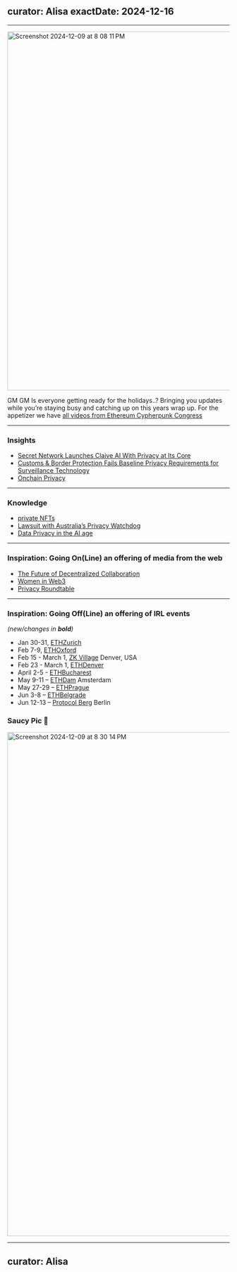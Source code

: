 curator: Alisa
exactDate: 2024-12-16
---

<!--
### Insights

### Knowledge

### Inspiration

### Inspiration: Going On(Line) an offering of media from the web

### Inspiration: Going Off(Line) an offering of IRL events 

### Explorer 

### Saucy Quote
-->

---

<img width="814" alt="Screenshot 2024-12-09 at 8 08 11 PM" src="https://github.com/user-attachments/assets/29991435-98a8-4f85-a5c8-72fa4b1dd145">


GM GM 
Is everyone getting ready for the holidays..? 
Bringing you updates while you’re staying busy and catching up on this years wrap up.
For the appetizer we have [all videos from Ethereum Cypherpunk Congress](https://www.youtube.com/watch?v=J4RlaZT1D9U&list=PLSsVHWrO8Yh2FBmQ3JwauylmYI4F6z5Q3)

---

### Insights
- [Secret Network Launches Claive AI With Privacy at Its Core](https://news.bitcoin.com/secret-network-launches-claive-ai-with-privacy-at-its-core/)
- [Customs & Border Protection Fails Baseline Privacy Requirements for Surveillance Technology](https://www.eff.org/deeplinks/2024/12/customs-border-protection-fails-baseline-privacy-requirements-surveillance)
- [Onchain Privacy](https://oasisprotocol.org/blog/onchain-privacy)

---

### Knowledge
- [private NFTs](https://www.aleo.org/post/building-private-nfts-leo/)
- [Lawsuit with Australia’s Privacy Watchdog](https://www.firstpost.com/tech/meta-settles-cambridge-analytica-lawsuit-with-australias-privacy-watchdog-to-pay-50-million-13845172.html) 
- [Data Privacy in the AI age](https://insideainews.com/2024/12/16/ai-expert-more-must-be-done-to-protect-data-privacy-in-the-ai-age/)


---

### Inspiration: Going On(Line) an offering of media from the web
- [The Future of Decentralized Collaboration](https://www.youtube.com/watch?v=QBCtXM4QGJY) 
- [Women in Web3](https://www.youtube.com/watch?v=ttP1J9u8GhE)
- [Privacy Roundtable](https://x.com/firoorg/status/1869380929896194489?s=46)

---

### Inspiration: Going Off(Line) an offering of IRL events 
*(new/changes in **bold**)*

* Jan 30-31, [ETHZurich](https://ethereumzuri.ch/)
* Feb 7-9, [ETHOxford](https://ethoxford.io/)
* Feb 15 - March 1, [ZK Village](https://www.zklab.systems/zk-village) Denver, USA
* Feb 23 - March 1, [ETHDenver](https://www.ethdenver.com/)
* April 2-5 - [ETHBucharest](https://x.com/ethbucharest_?s=21)
* May 9-11 – [ETHDam](https://www.ethdam.com/) Amsterdam
* May 27-29 – [ETHPrague](https://ethprague.com/)
* Jun 3-8 – [ETHBelgrade](https://ethbelgrade.rs/)
* Jun 12-13 – [Protocol Berg](https://protocol.berlin/) Berlin


### Saucy Pic 🥫
<img width="1143" alt="Screenshot 2024-12-09 at 8 30 14 PM" src="https://github.com/user-attachments/assets/09992f0d-3e9d-40e3-9845-2059261460f1">




---
curator: Alisa
---